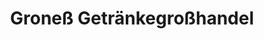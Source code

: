 ---
title: "Groneß Getränkegroßhandel"
url: /hambuch/groness-getraenkegrosshandel/
shop: Getränke
---